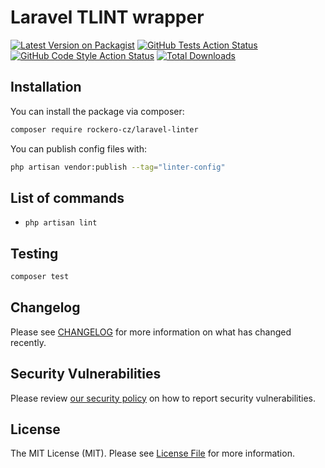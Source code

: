 # Laravel TLINT wrapper

[![Latest Version on Packagist](https://img.shields.io/packagist/v/rockero-cz/ci.svg?style=flat-square)](https://packagist.org/packages/rockero-cz/ci)
[![GitHub Tests Action Status](https://img.shields.io/github/workflow/status/rockero-cz/ci/run-tests?label=tests)](https://github.com/rockero-cz/ci/actions?query=workflow%3Arun-tests+branch%3Amain)
[![GitHub Code Style Action Status](https://img.shields.io/github/workflow/status/rockero-cz/ci/Fix%20PHP%20code%20style%20issues?label=code%20style)](https://github.com/rockero-cz/ci/actions?query=workflow%3A"Fix+PHP+code+style+issues"+branch%3Amain)
[![Total Downloads](https://img.shields.io/packagist/dt/rockero-cz/ci.svg?style=flat-square)](https://packagist.org/packages/spatie/ci)

## Installation

You can install the package via composer:

```bash
composer require rockero-cz/laravel-linter
```

You can publish config files with:

```bash
php artisan vendor:publish --tag="linter-config"
```

## List of commands

- `php artisan lint`

## Testing

```bash
composer test
```

## Changelog

Please see [CHANGELOG](CHANGELOG.md) for more information on what has changed recently.


## Security Vulnerabilities

Please review [our security policy](../../security/policy) on how to report security vulnerabilities.

## License

The MIT License (MIT). Please see [License File](LICENSE.md) for more information.
